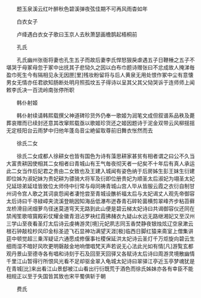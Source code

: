 <!-- { "loadSidebar": true } -->
　　题玉泉溪云红叶醉秋色碧溪弹夜弦佳期不可再风雨杳如年

　　白衣女子

　　卢绛遇白衣女子歌曰玉京人去秋萧瑟画檐鹊起梧桐前

　　孔氏

　　孔氏幽州张衙将妻也孔生五子而故后妻李氏悍怒狠戾虐遇五子日鞭棰之五子不堪哭于母冢母忽于冢中出抚其子悲恸久之因以白布巾题诗赠张曰不忿成故人掩涕毎盈巾死生今有隔相见永无因匣[里]残妆粉留将与后人黄泉无用处恨作冢中尘有意懐男女无情亦任君欲知肠断处明月照孤坟五子得诗以呈其父其父恸哭诉于连师师上闻敕李氏决一百流岭南张停所职

　　韩仆射姬

　　韩仆射续请韩熙载撰父神道碑珍货外仍奉一歌姬为润笔文成但叙谱系品秩及薨葬哀赠而已续封还意其改窜熙载亟以歌姬珍货还之姬因题诗于泥金双带云风柳揺揺无定枝阳台云雨梦中归他年蓬岛音尘絶留取尊前旧舞衣怅然而去

　　徐氏二女

　　徐氏二女成都人徐耕女也皆有国色为诗有藻思耕家甚贫有相者谓之曰公不久当大富贵耕因使相其二女相者曰青城山有王气毎夜彻天者一纪矣不十年后有真人承运此二女当作后妃君之贵由二女致也及王建入城闻有姿色纳于后房姊生彭王妹生衍建即位姊为淑妃妹为贵妃耕为骠骑大将军及衍即位册贵妃为顺圣太后淑妃为翊圣太妃兄延琼弟延珪皆致位太师侍中衍常与母同祷青城山宫人毕从皆服云霞之衣衍自制甘州词令宫人歌之其词哀怨闻者凄怆尝至青城设醮祈福太后与太妃谒丈人观先帝御容太后诗曰千寻緑嶂夹流溪登眺因知海岳低瀑布迸舂青石碎轮菌横剪翠峰齐步粘苔藓龙桥滑目闭烟萝鸟径迷莫道穹天无路到此山便是碧云梯太妃诗曰共谒御容仪还同在禁闱笙歌喧寳殿彩仗耀金徽青泪沾罗袂红霞拂赭衣九疑山水远无路继湘妃又至汉州三学山至夜看圣灯太后诗云虔祷游灵[境]元妃夙志同玉香焚静夜银烛炫辽空泉漱云根石钟敲桧杪风印金标圣迹飞石显神功满望天涯[极]临西日脚红猿来斋室上僧集讲莚中顿觉超三乗浑疑证六通愿成修偃事社稷保延洪太妃诗云圣灯千万炬旋向碧云生细雨湿不暗好风吹更明磬敲金地响僧唱梵天声若说无心法此光如有情[凡]游覧玄都观丹景山至德寺各有唱和诗刻于石及回至天回驿又各赋诗太后诗曰周游灵境散幽情千里江山暂得行所恨风光看不足却驱金翠入龟城太妃诗曰翠驿江亭近玉亭梦魂犹是在青城[比]来出看江山景郄被江山看出行衍既荒于酒色而徐氏姊妹亦各有幸臣不能相规正以至于失国皆其致也宋平蜀俱斩于朝

　　费氏

